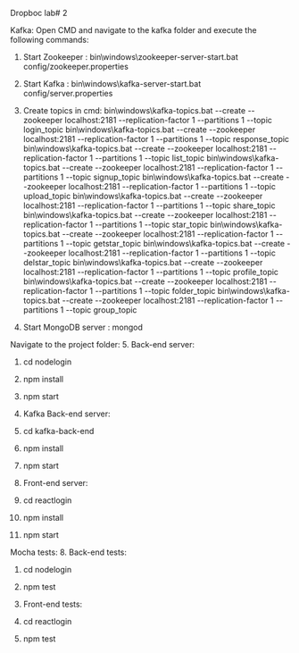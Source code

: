 Dropboc lab# 2

Kafka:
Open CMD and navigate to the kafka folder and execute the following commands:

1. Start Zookeeper :
bin\windows\zookeeper-server-start.bat config/zookeeper.properties

2. Start Kafka :
bin\windows\kafka-server-start.bat config/server.properties

3. Create topics in cmd:
bin\windows\kafka-topics.bat --create --zookeeper localhost:2181 --replication-factor 1 --partitions 1 --topic login_topic
bin\windows\kafka-topics.bat --create --zookeeper localhost:2181 --replication-factor 1 --partitions 1 --topic response_topic
bin\windows\kafka-topics.bat --create --zookeeper localhost:2181 --replication-factor 1 --partitions 1 --topic list_topic
bin\windows\kafka-topics.bat --create --zookeeper localhost:2181 --replication-factor 1 --partitions 1 --topic signup_topic
bin\windows\kafka-topics.bat --create --zookeeper localhost:2181 --replication-factor 1 --partitions 1 --topic upload_topic
bin\windows\kafka-topics.bat --create --zookeeper localhost:2181 --replication-factor 1 --partitions 1 --topic share_topic
bin\windows\kafka-topics.bat --create --zookeeper localhost:2181 --replication-factor 1 --partitions 1 --topic star_topic
bin\windows\kafka-topics.bat --create --zookeeper localhost:2181 --replication-factor 1 --partitions 1 --topic getstar_topic
bin\windows\kafka-topics.bat --create --zookeeper localhost:2181 --replication-factor 1 --partitions 1 --topic delstar_topic
bin\windows\kafka-topics.bat --create --zookeeper localhost:2181 --replication-factor 1 --partitions 1 --topic profile_topic
bin\windows\kafka-topics.bat --create --zookeeper localhost:2181 --replication-factor 1 --partitions 1 --topic folder_topic
bin\windows\kafka-topics.bat --create --zookeeper localhost:2181 --replication-factor 1 --partitions 1 --topic group_topic

4. Start MongoDB server :
mongod

Navigate to the project folder:
5. Back-end server:
	
1. cd nodelogin
2. npm install
3. npm start

6. Kafka Back-end server:
	
1. cd kafka-back-end
2. npm install
3. npm start

7. Front-end server:
	
1. cd reactlogin
2. npm install
3. npm start

Mocha tests:
8. Back-end tests:
1. cd nodelogin
2. npm test

9. Front-end tests:
1. cd reactlogin
2. npm test